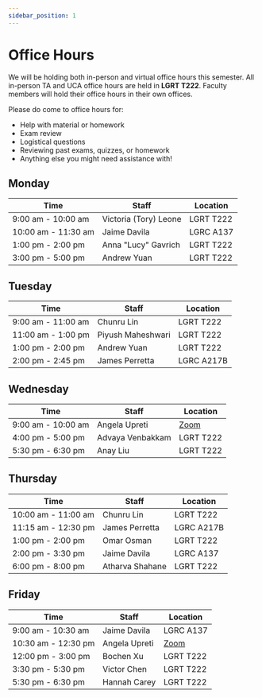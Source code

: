 ```yaml
---
sidebar_position: 1
---
```


# Office Hours

We will be holding both in-person and virtual office hours this semester. All in-person TA and UCA office hours are held in **LGRT T222**. Faculty members will hold their office hours in their own offices.

Please do come to office hours for:

- Help with material or homework
- Exam review
- Logistical questions
- Reviewing past exams, quizzes, or homework
- Anything else you might need assistance with!

## Monday

| **Time**            | **Staff**                | **Location**                                        |
| ------------------- | ------------------------ | --------------------------------------------------- |
| 9:00 am - 10:00 am  | Victoria (Tory) Leone    | LGRT T222                                           |
| 10:00 am - 11:30 am | Jaime Davila             | LGRC A137                                           |
| 1:00 pm - 2:00 pm   | Anna "Lucy" Gavrich      | LGRT T222                                           |
| 3:00 pm - 5:00 pm   | Andrew Yuan              | LGRT T222                                           |

## Tuesday

| **Time**            | **Staff**                | **Location**                                        |
| ------------------- | ------------------------ | --------------------------------------------------- |
| 9:00 am - 11:00 am  | Chunru Lin               | LGRT T222                                           |
| 11:00 am - 1:00 pm  | Piyush Maheshwari        | LGRT T222                                           |
| 1:00 pm - 2:00 pm   | Andrew Yuan              | LGRT T222                                           |
| 2:00 pm - 2:45 pm   | James Perretta           | LGRC A217B                                          |

## Wednesday

| **Time**            | **Staff**                | **Location**                                        |
| ------------------- | ------------------------ | --------------------------------------------------- |
| 9:00 am - 10:00 am  | Angela Upreti            | [Zoom](https://umass-amherst.zoom.us/j/99190937285) |
| 4:00 pm - 5:00 pm   | Advaya Venbakkam         | LGRT T222                                           |
| 5:30 pm - 6:30 pm   | Anay Liu                 | LGRT T222                                           |

## Thursday

| **Time**            | **Staff**                | **Location**                                        |
| ------------------- | ------------------------ | --------------------------------------------------- |
| 10:00 am - 11:00 am | Chunru Lin               | LGRT T222                                           |
| 11:15 am - 12:30 pm | James Perretta           | LGRC A217B                                          |
| 1:00 pm - 2:00 pm   | Omar Osman               | LGRT T222                                           |
| 2:00 pm - 3:30 pm   | Jaime Davila             | LGRC A137                                           |
| 6:00 pm - 8:00 pm   | Atharva Shahane          | LGRT T222                                           |

## Friday

| **Time**            | **Staff**                | **Location**                                        |
| ------------------- | ------------------------ | --------------------------------------------------- |
| 9:00 am - 10:30 am  | Jaime Davila             | LGRC A137                                           |
| 10:30 am - 12:30 pm | Angela Upreti            | [Zoom](https://umass-amherst.zoom.us/j/99190937285) |
| 12:00 pm - 3:00 pm  | Bochen Xu                | LGRT T222                                           |
| 3:30 pm - 5:30 pm   | Victor Chen              | LGRT T222                                           | 
| 5:30 pm - 6:30 pm   | Hannah Carey             | LGRT T222                                           |

